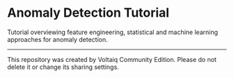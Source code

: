# Anomaly Detection Tutorial

Tutorial overviewing feature engineering, statistical and machine learning approaches for anomaly detection.

---

This repository was created by Voltaiq Community Edition. Please do not delete it or change its
sharing settings.
